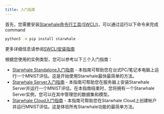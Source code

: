 ```yaml
---
title: 入门指南
---
```


首先，您需要安装[Starwhale命令行工具(SWCLI)](../swcli)，可以通过运行以下命令来完成command

```bash
python3 -m pip install starwhale
```

更多详细信息请参阅[SWCLI安装指南](../swcli/installation)

根据您使用的实例类型，您可以参考以下三个入门指南：

* [Starwhale Standalone入门指南](standalone) - 本指南可帮助您在台式PC/笔记本电脑上运行一个MNIST评估。这是开始使用Starwhale最快最简单的方法。
* [Starwhale Server入门指南](server) - 本指南可帮助您在服务器上安装Starwhale Server并运行一个MNIST评估。在本指南结束时，您将拥有一个Starwhale Server实例，您可以在其中管理您的数据集和模型。
* [Starwhale Cloud入门指南](cloud) - 本指南可帮助您在Starwhale Cloud上创建帐户并运行MNIST评估。这是体验所有Starwhale功能的最简单方法。
